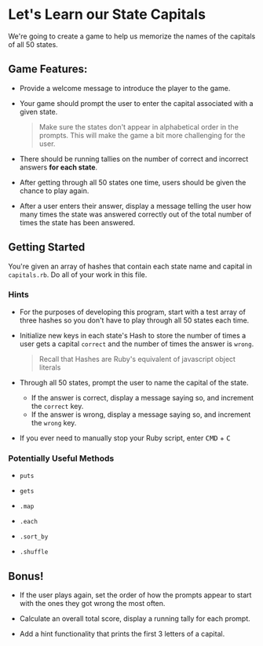 # Let's Learn our State Capitals

We're going to create a game to help us memorize the names of the capitals of all 50 states.

## Game Features:

- Provide a welcome message to introduce the player to the game.

- Your game should prompt the user to enter the capital associated with a given state.
  > Make sure the states don't appear in alphabetical order in the prompts. This will make the game a bit more challenging for the user.

- There should be running tallies on the number of correct and incorrect answers **for each state**.

- After getting through all 50 states one time, users should be given the chance to play again.

- After a user enters their answer, display a message telling the user how many times the state was answered correctly out of the total number of times the state has been answered.


## Getting Started

You're given an array of hashes that contain each state name and capital in `capitals.rb`. Do all of your work in this file.

### Hints

- For the purposes of developing this program, start with a test array of three hashes so you don't have to play through all 50 states each time.

- Initialize new keys in each state's Hash to store the number of times a user gets a capital `correct` and the number of times the answer is `wrong`.
  > Recall that Hashes are Ruby's equivalent of javascript object literals

- Through all 50 states, prompt the user to name the capital of the state.

  - If the answer is correct, display a message saying so, and increment the `correct` key.
  - If the answer is wrong, display a message saying so, and increment the `wrong` key.
  
- If you ever need to manually stop your Ruby script, enter <kbd>CMD</kbd> + <kbd>C</kbd>

### Potentially Useful Methods

- `puts`

- `gets`

- `.map`

- `.each`

- `.sort_by`

- `.shuffle`

## Bonus!

- If the user plays again, set the order of how the prompts appear to start with the ones they got wrong the most often.

- Calculate an overall total score, display a running tally for each prompt.

- Add a hint functionality that prints the first 3 letters of a capital.

